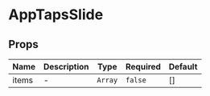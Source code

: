 # AppTapsSlide

## Props

<!-- @vuese:AppTapsSlide:props:start -->
|Name|Description|Type|Required|Default|
|---|---|---|---|---|
|items|-|`Array`|`false`|[]|

<!-- @vuese:AppTapsSlide:props:end -->


